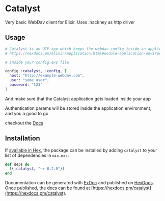# Catalyst

Very basic WebDav client for Elixir. Uses :hackney as http driver

## Usage

```elixir
# Catalyst is an OTP app which keeps the webdav config inside an application environment
# https://hexdocs.pm/elixir/Application.html#module-application-environment

# inside your config.exs file

config :catalyst, :config, [
  host: "http://example-webdav.com",
  user: "some_user",
  password: "123"
]

```

And make sure that the Catalyst application gets loaded inside your app

Authentication params will be stored inside the application environment, and you a good to go.

checkout the [Docs](https://hexdocs.pm/catalyst/0.1.0/api-reference.html)

## Installation

If [available in Hex](https://hex.pm/docs/publish), the package can be installed
by adding `catalyst` to your list of dependencies in `mix.exs`:

```elixir
def deps do
  [{:catalyst, "~> 0.2.0"}]
end
```

Documentation can be generated with [ExDoc](https://github.com/elixir-lang/ex_doc)
and published on [HexDocs](https://hexdocs.pm). Once published, the docs can
be found at [https://hexdocs.pm/catalyst](https://hexdocs.pm/catalyst).

